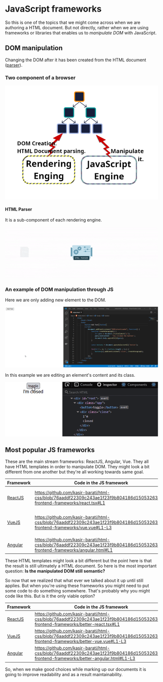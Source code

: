 # JavaScript frameworks

So this is one of the topics that we might come across when we are authoring a HTML document. But not directly, rather when we are using frameworks or libraries that enables us to _manipulate DOM_ with JavaScript.

## DOM manipulation

Changing the DOM after it has been created from the HTML document ([parser](../05-the-browser-and-the-dom/README.md#parser)).

### Two component of a browser

![Rendering engine and JavaScript engine](./rendering-engine-js-engine.png)

#### HTML Parser

It is a sub-component of each rendering engine.

![HTML Parser](./html-parser.gif)

### An example of DOM manipulation through JS

Here we are only adding new element to the DOM.

![JavaScript manipulates DOM](./JS-Append-DOM.gif)

In this example we are editing an element's content and its class.

![Another DOM manipulation with JS](./dom-manipulation.gif)

## Most popular JS frameworks

These are the main stream frameworks: ReactJS, Angular, Vue. They all have HTML templates in order to manipulate DOM. They might look a bit different from one another but they're all working towards same goal.

| Framework    | Code in the JS framework                                                                                                      | Final HTML                               |
| ------------ | ----------------------------------------------------------------------------------------------------------------------------- | ---------------------------------------- |
| [ReactJS][1] | https://github.com/kasir-barati/html-css/blob/76aaddf22309c243ae1f23f9b804186d15053263/07-frontend-frameworks/react.tsx#L1    | `<div>Hello なると. What's up?</div>` 　 |
| [VueJS][2]   | https://github.com/kasir-barati/html-css/blob/76aaddf22309c243ae1f23f9b804186d15053263/07-frontend-frameworks/vue.vue#L1-L3   | `<div id="app" >User updated!</div>` 　  |
| [Angular][3] | https://github.com/kasir-barati/html-css/blob/76aaddf22309c243ae1f23f9b804186d15053263/07-frontend-frameworks/angular.html#L1 | `<div>Purple luggage.</div>`　           |

These HTML templates might look a bit different but the point here is that the result is still ultimately a HTML document. So here is the most important question: <strong>Is the manipulated DOM still semantic?</strong>

So now that we realized that what ever we talked about it up until still applies. But when you're using these frameworks you might need to put some code to do something somewhere. That's probably why you might code like this. But is it the only viable option?

| Framework    | Code in the JS framework                                                                                                                |
| ------------ | --------------------------------------------------------------------------------------------------------------------------------------- |
| [ReactJS][1] | https://github.com/kasir-barati/html-css/blob/76aaddf22309c243ae1f23f9b804186d15053263/07-frontend-frameworks/better-react.tsx#L1       |
| [VueJS][2]   | https://github.com/kasir-barati/html-css/blob/76aaddf22309c243ae1f23f9b804186d15053263/07-frontend-frameworks/better-vue.vue#L1-L3      |
| [Angular][3] | https://github.com/kasir-barati/html-css/blob/76aaddf22309c243ae1f23f9b804186d15053263/07-frontend-frameworks/better-angular.html#L1-L3 |

So, when we make good choices while marking up our documents it is going to improve readability and as a result maintainability.

[1]: https://react.dev/
[2]: https://angular.dev/
[3]: https://vuejs.org/
